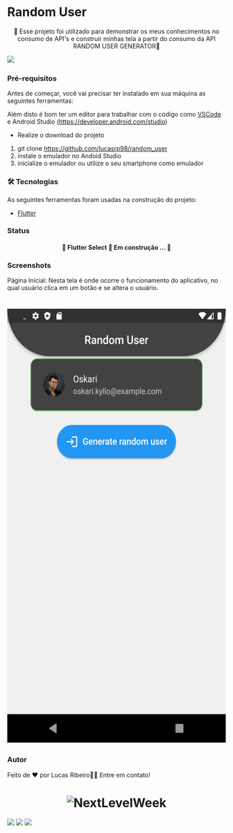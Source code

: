 # Random User

<p align="center">🚀 Esse projeto foi utilizado para demonstrar os meus conhecimentos no consumo de API's e construir minhas tela a partir do consumo da API RANDOM USER GENERATOR🚀</p>

<img src="https://img.shields.io/static/v1?label=Flutter&message=Random_User&color=7159c1&style=for-the-badge&logo=ghost"/>

### Pré-requisitos

Antes de começar, você vai precisar ter instalado em sua máquina as seguintes ferramentas:

Além disto é bom ter um editor para trabalhar com o código como [VSCode](https://code.visualstudio.com/) e Android Studio (https://developer.android.com/studio)

* Realize o download do projeto

1. git clone https://github.com/lucasrp98/random_user
2. instale o emulador no Andoid Studio
3. inicialize o emulador ou utilize o seu smartphone como emulador

### 🛠 Tecnologias

As seguintes ferramentas foram usadas na construção do projeto:

- [Flutter](https://flutter.dev/)

### Status
<h4 align="center"> 
	🚧  Flutter Select 🚀 Em construção ...  🚧
</h4>


### Screenshots

Página Inicial: Nesta tela é onde ocorre o funcionamento do aplicativo, no qual usuário clica em um botão e se altera o usuário.

<h1 align="center">
  <img alt="NextLevelWeek" title="#NextLevelWeek" src="./images/Tela_Inicial.png" width="800" height="1000"/>
</h1>

### Autor

Feito de ❤️ por Lucas Ribeiro👋🏽 Entre em contato!

<h1 align="center">
  <img alt="NextLevelWeek" title="#NextLevelWeek" src="https://avatars.githubusercontent.com/u/102001519?s=400&u=445ed2f86820cfae35c3857d9ebce7edde871327&v=4"  />
</h1>

<div>
<a href="https://www.instagram.com/lucasribeiroo_98/" target="_blank"><img src="https://img.shields.io/badge/-Instagram-%23E4405F?style=for-the-badge&logo=instagram&logoColor=white" target="_blank"></a>
<a href = "lucaorpacheco@gmail.com"><img src="https://img.shields.io/badge/Gmail-D14836?style=for-the-badge&logo=gmail&logoColor=white" target="_blank"></a>
<a href="https://www.linkedin.com/in/lucas-ribeiro-582871169/" target="_blank"><img src="https://img.shields.io/badge/-LinkedIn-%230077B5?style=for-the-badge&logo=linkedin&logoColor=white" target="_blank"></a>   
</div>

